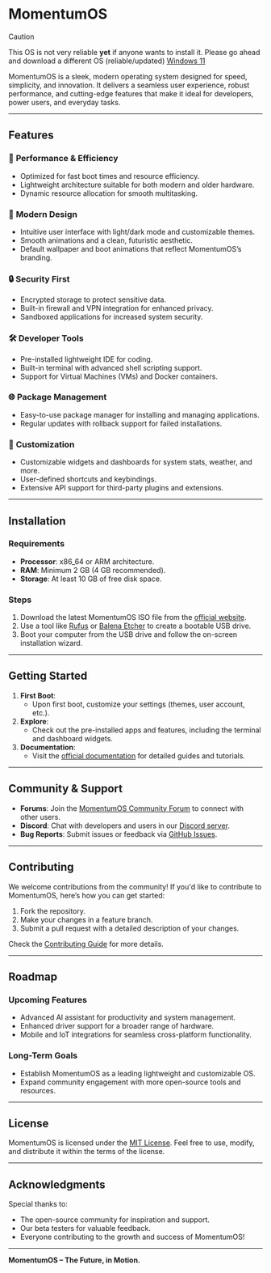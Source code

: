 # MomentumOS

> [!CAUTION]
> This OS is not very reliable **yet** if anyone wants to install it. Please go ahead and download a different OS (reliable/updated) [Windows 11](https://www.microsoft.com/en-us/software-download/windows11)

MomentumOS is a sleek, modern operating system designed for speed, simplicity, and innovation. It delivers a seamless user experience, robust performance, and cutting-edge features that make it ideal for developers, power users, and everyday tasks.

---

## Features

### 🚀 **Performance & Efficiency**
- Optimized for fast boot times and resource efficiency.
- Lightweight architecture suitable for both modern and older hardware.
- Dynamic resource allocation for smooth multitasking.

### 🎨 **Modern Design**
- Intuitive user interface with light/dark mode and customizable themes.
- Smooth animations and a clean, futuristic aesthetic.
- Default wallpaper and boot animations that reflect MomentumOS’s branding.

### 🔒 **Security First**
- Encrypted storage to protect sensitive data.
- Built-in firewall and VPN integration for enhanced privacy.
- Sandboxed applications for increased system security.

### 🛠️ **Developer Tools**
- Pre-installed lightweight IDE for coding.
- Built-in terminal with advanced shell scripting support.
- Support for Virtual Machines (VMs) and Docker containers.

### 🌐 **Package Management**
- Easy-to-use package manager for installing and managing applications.
- Regular updates with rollback support for failed installations.

### 🔧 **Customization**
- Customizable widgets and dashboards for system stats, weather, and more.
- User-defined shortcuts and keybindings.
- Extensive API support for third-party plugins and extensions.

---

## Installation

### Requirements
- **Processor**: x86_64 or ARM architecture.
- **RAM**: Minimum 2 GB (4 GB recommended).
- **Storage**: At least 10 GB of free disk space.

### Steps
1. Download the latest MomentumOS ISO file from the [official website](#).
2. Use a tool like [Rufus](https://rufus.ie/) or [Balena Etcher](https://www.balena.io/etcher/) to create a bootable USB drive.
3. Boot your computer from the USB drive and follow the on-screen installation wizard.

---

## Getting Started

1. **First Boot**:
   - Upon first boot, customize your settings (themes, user account, etc.).
2. **Explore**:
   - Check out the pre-installed apps and features, including the terminal and dashboard widgets.
3. **Documentation**:
   - Visit the [official documentation](#) for detailed guides and tutorials.

---

## Community & Support

- **Forums**: Join the [MomentumOS Community Forum](#) to connect with other users.
- **Discord**: Chat with developers and users in our [Discord server](#).
- **Bug Reports**: Submit issues or feedback via [GitHub Issues](#).

---

## Contributing
We welcome contributions from the community! If you'd like to contribute to MomentumOS, here’s how you can get started:

1. Fork the repository.
2. Make your changes in a feature branch.
3. Submit a pull request with a detailed description of your changes.

Check the [Contributing Guide](#) for more details.

---

## Roadmap

### Upcoming Features
- Advanced AI assistant for productivity and system management.
- Enhanced driver support for a broader range of hardware.
- Mobile and IoT integrations for seamless cross-platform functionality.

### Long-Term Goals
- Establish MomentumOS as a leading lightweight and customizable OS.
- Expand community engagement with more open-source tools and resources.

---

## License
MomentumOS is licensed under the [MIT License](LICENSE). Feel free to use, modify, and distribute it within the terms of the license.

---

## Acknowledgments
Special thanks to:
- The open-source community for inspiration and support.
- Our beta testers for valuable feedback.
- Everyone contributing to the growth and success of MomentumOS!

---

**MomentumOS – The Future, in Motion.**
